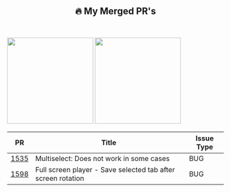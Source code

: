 <div align="center">

## 🔥 My Merged PR's

<br>

</div>


<p>
    <img src="https://user-images.githubusercontent.com/308331/194037473-41ad7eba-8602-4be5-be73-49e3c0c48c12.svg#gh-light-mode-only" width="200"/>
    <img src="https://user-images.githubusercontent.com/308331/194041226-4c6d8181-cafa-4ea8-8735-1d8106f5e5f6.svg#gh-dark-mode-only" width="200"/>
</p>


| PR                                                                   | Title                                                         | Issue Type      |
|----------------------------------------------------------------------|---------------------------------------------------------------|-----------------|
| [1535](https://github.com/Automattic/pocket-casts-android/pull/1535) | Multiselect: Does not work in some cases  | BUG             |
| [1598](https://github.com/Automattic/pocket-casts-android/pull/1598) | Full screen player - Save selected tab after screen rotation  | BUG             | 
